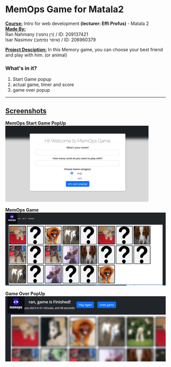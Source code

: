 # MemOps Game for Matala2
<u>**Course:**</u> Intro for web development **(lecturer: Effi Profus)** - Matala 2  
<u>**Made By:**</u>  
Ran Nahmany (רן נחמני) / ID: 209137421  
Isar Nasimov (איסר נסימוב) / ID: 206960379

<u>**Project Desciption:**</u> In this Memory game, you can choose your best friend and play with him. (or animal)


### **What's in it?**
1.  Start Game popup
2.  actual game, timer and score
3.  game over popup  

___
## <u> Screenshots </u>
**MemOps Start Game PopUp**  
<img src="/screenshots/Screenshot1.png" alt="drawing" width="450"/>

**MemOps Game**  
<img src="/screenshots/Screenshot2.png" alt="drawing" width="600"/>

**Game Over PopUp**  
<img src="/screenshots/Screenshot3.png" alt="drawing" width="600"/>
